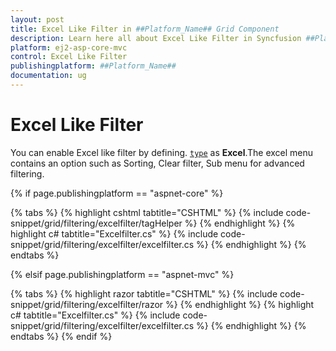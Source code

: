 ```yaml
---
layout: post
title: Excel Like Filter in ##Platform_Name## Grid Component
description: Learn here all about Excel Like Filter in Syncfusion ##Platform_Name## Grid component of Syncfusion Essential JS 2 and more.
platform: ej2-asp-core-mvc
control: Excel Like Filter
publishingplatform: ##Platform_Name##
documentation: ug
---
```



# Excel Like Filter

You can enable Excel like filter by defining.
[`type`](https://help.syncfusion.com/cr/aspnetcore-js2/Syncfusion.EJ2.Grids.GridFilterSettings.html#Syncfusion_EJ2_Grids_GridFilterSettings_Type) as **Excel**.The excel menu contains an option such as Sorting, Clear filter, Sub menu for advanced filtering.

{% if page.publishingplatform == "aspnet-core" %}

{% tabs %}
{% highlight cshtml tabtitle="CSHTML" %}
{% include code-snippet/grid/filtering/excelfilter/tagHelper %}
{% endhighlight %}
{% highlight c# tabtitle="Excelfilter.cs" %}
{% include code-snippet/grid/filtering/excelfilter/excelfilter.cs %}
{% endhighlight %}
{% endtabs %}

{% elsif page.publishingplatform == "aspnet-mvc" %}

{% tabs %}
{% highlight razor tabtitle="CSHTML" %}
{% include code-snippet/grid/filtering/excelfilter/razor %}
{% endhighlight %}
{% highlight c# tabtitle="Excelfilter.cs" %}
{% include code-snippet/grid/filtering/excelfilter/excelfilter.cs %}
{% endhighlight %}
{% endtabs %}
{% endif %}

